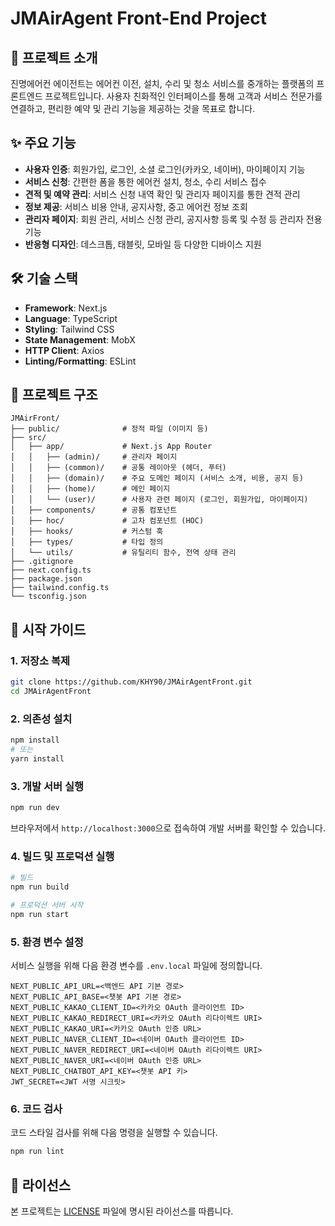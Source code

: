 # JMAirAgent Front-End Project

## 📜 프로젝트 소개

진명에어컨 에이전트는 에어컨 이전, 설치, 수리 및 청소 서비스를 중개하는 플랫폼의 프론트엔드 프로젝트입니다. 사용자 친화적인 인터페이스를 통해 고객과 서비스 전문가를 연결하고, 편리한 예약 및 관리 기능을 제공하는 것을 목표로 합니다.

## ✨ 주요 기능

*   **사용자 인증**: 회원가입, 로그인, 소셜 로그인(카카오, 네이버), 마이페이지 기능
*   **서비스 신청**: 간편한 폼을 통한 에어컨 설치, 청소, 수리 서비스 접수
*   **견적 및 예약 관리**: 서비스 신청 내역 확인 및 관리자 페이지를 통한 견적 관리
*   **정보 제공**: 서비스 비용 안내, 공지사항, 중고 에어컨 정보 조회
*   **관리자 페이지**: 회원 관리, 서비스 신청 관리, 공지사항 등록 및 수정 등 관리자 전용 기능
*   **반응형 디자인**: 데스크톱, 태블릿, 모바일 등 다양한 디바이스 지원

## 🛠️ 기술 스택

*   **Framework**: Next.js
*   **Language**: TypeScript
*   **Styling**: Tailwind CSS
*   **State Management**: MobX
*   **HTTP Client**: Axios
*   **Linting/Formatting**: ESLint

## 📁 프로젝트 구조

```
JMAirFront/
├── public/              # 정적 파일 (이미지 등)
├── src/
│   ├── app/             # Next.js App Router
│   │   ├── (admin)/     # 관리자 페이지
│   │   ├── (common)/    # 공통 레이아웃 (헤더, 푸터)
│   │   ├── (domain)/    # 주요 도메인 페이지 (서비스 소개, 비용, 공지 등)
│   │   ├── (home)/      # 메인 페이지
│   │   └── (user)/      # 사용자 관련 페이지 (로그인, 회원가입, 마이페이지)
│   ├── components/      # 공통 컴포넌트
│   ├── hoc/             # 고차 컴포넌트 (HOC)
│   ├── hooks/           # 커스텀 훅
│   ├── types/           # 타입 정의
│   └── utils/           # 유틸리티 함수, 전역 상태 관리
├── .gitignore
├── next.config.ts
├── package.json
├── tailwind.config.ts
└── tsconfig.json
```

## 🚀 시작 가이드

### 1. 저장소 복제

```bash
git clone https://github.com/KHY90/JMAirAgentFront.git
cd JMAirAgentFront
```

### 2. 의존성 설치

```bash
npm install
# 또는
yarn install
```

### 3. 개발 서버 실행

```bash
npm run dev
```

브라우저에서 `http://localhost:3000`으로 접속하여 개발 서버를 확인할 수 있습니다.

### 4. 빌드 및 프로덕션 실행

```bash
# 빌드
npm run build

# 프로덕션 서버 시작
npm run start
```

### 5. 환경 변수 설정

서비스 실행을 위해 다음 환경 변수를 `.env.local` 파일에 정의합니다.

```env
NEXT_PUBLIC_API_URL=<백엔드 API 기본 경로>
NEXT_PUBLIC_API_BASE=<챗봇 API 기본 경로>
NEXT_PUBLIC_KAKAO_CLIENT_ID=<카카오 OAuth 클라이언트 ID>
NEXT_PUBLIC_KAKAO_REDIRECT_URI=<카카오 OAuth 리다이렉트 URI>
NEXT_PUBLIC_KAKAO_URI=<카카오 OAuth 인증 URL>
NEXT_PUBLIC_NAVER_CLIENT_ID=<네이버 OAuth 클라이언트 ID>
NEXT_PUBLIC_NAVER_REDIRECT_URI=<네이버 OAuth 리다이렉트 URI>
NEXT_PUBLIC_NAVER_URI=<네이버 OAuth 인증 URL>
NEXT_PUBLIC_CHATBOT_API_KEY=<챗봇 API 키>
JWT_SECRET=<JWT 서명 시크릿>
```

### 6. 코드 검사

코드 스타일 검사를 위해 다음 명령을 실행할 수 있습니다.

```bash
npm run lint
```

## 📄 라이선스

본 프로젝트는 [LICENSE](LICENSE) 파일에 명시된 라이선스를 따릅니다.
